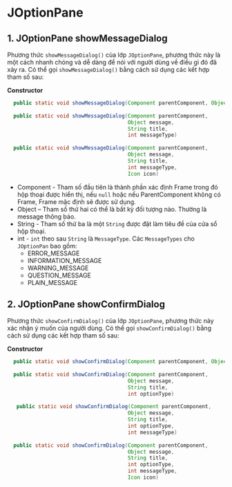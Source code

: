 # JOptionPane

## 1. JOptionPane showMessageDialog
Phương thức `showMessageDialog()` của lớp `JOptionPane`, phương thức này là một cách nhanh chóng và dễ dàng để nói với người dùng về điều gì đó đã xảy ra. Có thể gọi `showMessageDialog()` bằng cách sử dụng các kết hợp tham số sau:  

**Constructor**
```java
  public static void showMessageDialog(Component parentComponent, Object message)
  
  public static void showMessageDialog(Component parentComponent, 
                                       Object message,
                                       String title,
                                       int messageType)
  
  public static void showMessageDialog(Component parentComponent,
                                       Object message,
                                       String title,
                                       int messageType,
                                       Icon icon)
```

- Component - Tham số đầu tiên là thành phần xác định Frame trong đó hộp thoại được hiển thị, nếu `null` hoặc nếu ParentComponent không có Frame, Frame mặc định sẽ được sử dụng.
- Object – Tham số thứ hai có thể là bất kỳ đối tượng nào. Thường là message thông báo.
- String - Tham số thứ ba là một `String` được đặt làm tiêu đề của cửa sổ hộp thoại.
- int - `int` theo sau `String` là `MessageType`. Các `MessageTypes` cho `JOptionPan` bao gồm:  
  - ERROR_MESSAGE
  - INFORMATION_MESSAGE
  - WARNING_MESSAGE
  - QUESTION_MESSAGE
  - PLAIN_MESSAGE
  
## 2. JOptionPane showConfirmDialog
Phương thức `showConfirmDialog()` của lớp `JOptionPane`, phương thức này xác nhận ý muốn của người dùng. Có thể gọi `showConfirmDialog()` bằng cách sử dụng các kết hợp tham số sau:  

**Constructor**
```java
  public static void showConfirmDialog(Component parentComponent, Object message)
  
  public static void showConfirmDialog(Component parentComponent, 
                                       Object message,
                                       String title,
                                       int optionType)
                                       
   public static void showConfirmDialog(Component parentComponent,
                                       Object message,
                                       String title,
                                       int optionType,
                                       int messageType)
                                       
  public static void showConfirmDialog(Component parentComponent,
                                       Object message,
                                       String title,
                                       int optionType,
                                       int messageType,
                                       Icon icon)
```
